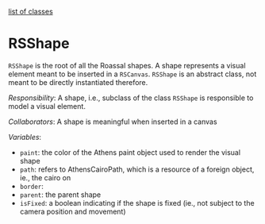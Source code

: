 [list of classes](reference.md)
# RSShape
`RSShape` is the root of all the Roassal shapes. A shape represents a visual element meant to be inserted in a `RSCanvas`. `RSShape` is an abstract class, not meant to be directly instantiated therefore.

*Responsibility*: A shape, i.e., subclass of the class `RSShape` is responsible to model a visual element. 

*Collaborators*: A shape is meaningful when inserted in a canvas

*Variables*:
- `paint`: the color of the Athens paint object used to render the visual shape
- `path`: refers to AthensCairoPath, which is a resource of a foreign object, ie., the cairo on
- `border`:
- `parent`: the parent shape
- `isFixed`: a boolean indicating if the shape is fixed (ie., not subject to the camera position and movement)